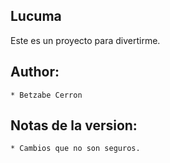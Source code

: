 Lucuma
------

Este es un proyecto para divertirme.

Author:
------
    * Betzabe Cerron
    
Notas de la version:
-------------------
    * Cambios que no son seguros.